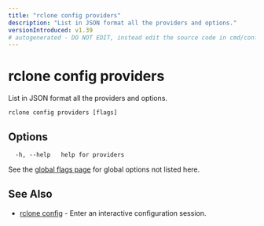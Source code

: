 ```yaml
---
title: "rclone config providers"
description: "List in JSON format all the providers and options."
versionIntroduced: v1.39
# autogenerated - DO NOT EDIT, instead edit the source code in cmd/config/providers/ and as part of making a release run "make commanddocs"
---
```

# rclone config providers

List in JSON format all the providers and options.

```
rclone config providers [flags]
```

## Options

```
  -h, --help   help for providers
```

See the [global flags page](/flags/) for global options not listed here.

## See Also

* [rclone config](/commands/rclone_config/)	 - Enter an interactive configuration session.

